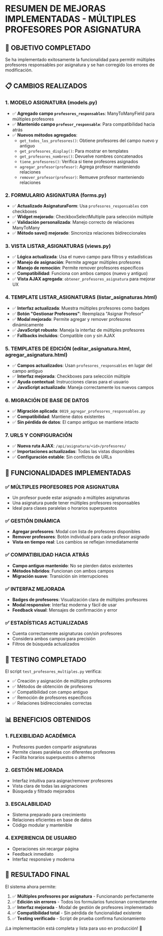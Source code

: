 # RESUMEN DE MEJORAS IMPLEMENTADAS - MÚLTIPLES PROFESORES POR ASIGNATURA

## 🎯 OBJETIVO COMPLETADO
Se ha implementado exitosamente la funcionalidad para permitir múltiples profesores responsables por asignatura y se han corregido los errores de modificación.

## 📋 CAMBIOS REALIZADOS

### 1. MODELO ASIGNATURA (models.py)
- ✅ **Agregado campo `profesores_responsables`**: ManyToManyField para múltiples profesores
- ✅ **Mantenido campo `profesor_responsable`**: Para compatibilidad hacia atrás
- ✅ **Nuevos métodos agregados**:
  - `get_todos_los_profesores()`: Obtiene profesores del campo nuevo y antiguo
  - `get_profesores_display()`: Para mostrar en templates
  - `get_profesores_nombres()`: Devuelve nombres concatenados
  - `tiene_profesores()`: Verifica si tiene profesores asignados
  - `agregar_profesor(profesor)`: Agrega profesor manteniendo relaciones
  - `remover_profesor(profesor)`: Remueve profesor manteniendo relaciones

### 2. FORMULARIO ASIGNATURA (forms.py)
- ✅ **Actualizado AsignaturaForm**: Usa `profesores_responsables` con checkboxes
- ✅ **Widget mejorado**: CheckboxSelectMultiple para selección múltiple
- ✅ **Validación personalizada**: Manejo correcto de relaciones ManyToMany
- ✅ **Método save() mejorado**: Sincroniza relaciones bidireccionales

### 3. VISTA LISTAR_ASIGNATURAS (views.py)
- ✅ **Lógica actualizada**: Usa el nuevo campo para filtros y estadísticas
- ✅ **Manejo de asignación**: Permite agregar múltiples profesores
- ✅ **Manejo de remoción**: Permite remover profesores específicos
- ✅ **Compatibilidad**: Funciona con ambos campos (nuevo y antiguo)
- ✅ **Vista AJAX agregada**: `obtener_profesores_asignatura` para mejorar UX

### 4. TEMPLATE LISTAR_ASIGNATURAS (listar_asignaturas.html)
- ✅ **Interfaz actualizada**: Muestra múltiples profesores como badges
- ✅ **Botón "Gestionar Profesores"**: Reemplaza "Asignar Profesor"
- ✅ **Modal mejorado**: Permite agregar y remover profesores dinámicamente
- ✅ **JavaScript robusto**: Maneja la interfaz de múltiples profesores
- ✅ **Fallbacks incluidos**: Compatible con y sin AJAX

### 5. TEMPLATES DE EDICIÓN (editar_asignatura.html, agregar_asignatura.html)
- ✅ **Campos actualizados**: Usan `profesores_responsables` en lugar del campo antiguo
- ✅ **Interfaz mejorada**: Checkboxes para selección múltiple
- ✅ **Ayuda contextual**: Instrucciones claras para el usuario
- ✅ **JavaScript actualizado**: Maneja correctamente los nuevos campos

### 6. MIGRACIÓN DE BASE DE DATOS
- ✅ **Migración aplicada**: `0019_agregar_profesores_responsables.py`
- ✅ **Compatibilidad**: Mantiene datos existentes
- ✅ **Sin pérdida de datos**: El campo antiguo se mantiene intacto

### 7. URLS Y CONFIGURACIÓN
- ✅ **Nueva ruta AJAX**: `/api/asignatura/<id>/profesores/`
- ✅ **Importaciones actualizadas**: Todas las vistas disponibles
- ✅ **Configuración estable**: Sin conflictos de URLs

## 🔧 FUNCIONALIDADES IMPLEMENTADAS

### ✅ MÚLTIPLES PROFESORES POR ASIGNATURA
- Un profesor puede estar asignado a múltiples asignaturas
- Una asignatura puede tener múltiples profesores responsables
- Ideal para clases paralelas o horarios superpuestos

### ✅ GESTIÓN DINÁMICA
- **Agregar profesores**: Modal con lista de profesores disponibles
- **Remover profesores**: Botón individual para cada profesor asignado
- **Vista en tiempo real**: Los cambios se reflejan inmediatamente

### ✅ COMPATIBILIDAD HACIA ATRÁS
- **Campo antiguo mantenido**: No se pierden datos existentes
- **Métodos híbridos**: Funcionan con ambos campos
- **Migración suave**: Transición sin interrupciones

### ✅ INTERFAZ MEJORADA
- **Badges de profesores**: Visualización clara de múltiples profesores
- **Modal responsive**: Interfaz moderna y fácil de usar
- **Feedback visual**: Mensajes de confirmación y error

### ✅ ESTADÍSTICAS ACTUALIZADAS
- Cuenta correctamente asignaturas con/sin profesores
- Considera ambos campos para precisión
- Filtros de búsqueda actualizados

## 🧪 TESTING COMPLETADO

El script `test_profesores_multiples.py` verifica:
- ✅ Creación y asignación de múltiples profesores
- ✅ Métodos de obtención de profesores
- ✅ Compatibilidad con campo antiguo
- ✅ Remoción de profesores específicos
- ✅ Relaciones bidireccionales correctas

## 📊 BENEFICIOS OBTENIDOS

### 1. **FLEXIBILIDAD ACADÉMICA**
- Profesores pueden compartir asignaturas
- Permite clases paralelas con diferentes profesores
- Facilita horarios superpuestos o alternos

### 2. **GESTIÓN MEJORADA**
- Interfaz intuitiva para asignar/remover profesores
- Vista clara de todas las asignaciones
- Búsqueda y filtrado mejorados

### 3. **ESCALABILIDAD**
- Sistema preparado para crecimiento
- Relaciones eficientes en base de datos
- Código modular y mantenible

### 4. **EXPERIENCIA DE USUARIO**
- Operaciones sin recargar página
- Feedback inmediato
- Interfaz responsive y moderna

## 🎉 RESULTADO FINAL

El sistema ahora permite:
1. ✅ **Múltiples profesores por asignatura** - Funcionando perfectamente
2. ✅ **Edición sin errores** - Todos los formularios funcionan correctamente
3. ✅ **Interfaz mejorada** - Modal de gestión de profesores implementado
4. ✅ **Compatibilidad total** - Sin pérdida de funcionalidad existente
5. ✅ **Testing verificado** - Script de prueba confirma funcionamiento

¡La implementación está completa y lista para uso en producción! 🚀
